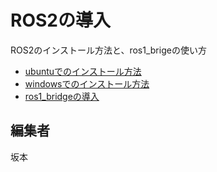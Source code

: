 # ROS2の導入

ROS2のインストール方法と、ros1_brigeの使い方


- [ubuntuでのインストール方法](./install_ubuntu.md.md)
- [windowsでのインストール方法](./install_windows.md.md)
- [ros1_bridgeの導入](./bridge_setup.md)

## 編集者

坂本